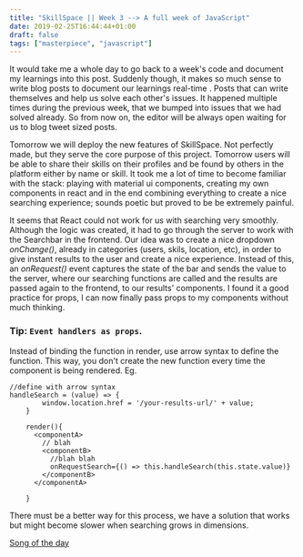 ```yaml
---
title: "SkillSpace || Week 3 --> A full week of JavaScript"
date: 2019-02-25T16:44:44+01:00
draft: false
tags: ["masterpiece", "javascript"]
---
```


It would take me a whole day to go back to a week's code and document my learnings into this post. Suddenly though, it makes so much sense to write blog posts to document our learnings real-time . Posts that can write themselves and help us solve each other's issues. It happened multiple times during the previous week, that we bumped into issues that we had solved already. So from now on, the editor will be always open waiting for us to blog tweet sized posts.  

Tomorrow we will deploy the new features of SkillSpace. Not perfectly made, but they serve the core purpose of this project. Tomorrow users will be able to share their skills on their profiles and be found by others in the platform either by name or skill. It took me a lot of time to become familiar with the stack: playing with material ui components, creating my own components in react and in the end combining everything to create a nice searching experience; sounds poetic but proved to be be extremely painful.  

It seems that React could not work for us with searching very smoothly. Although the logic was created, it had to go through the server to work with the Searchbar in the frontend. Our idea was to create a nice dropdown _onChange()_, already in categories (users, skils, location, etc), in order to give instant results to the user and create a nice experience. Instead of this, an _onRequest()_ event captures the state of the bar and sends the value to the server, where our searching functions are called and the results are passed again to the frontend, to our results' components. I found it a good practice for props, I can now finally pass props to my components without much thinking.  
### Tip: `Event handlers as props`.  
 Instead of binding the function in render, use arrow syntax to define the function. This way, you don't create the new function every time the component is being rendered. Eg.  

```
//define with arrow syntax
handleSearch = (value) => {
        window.location.href = '/your-results-url/' + value;
    }

    render(){
      <componentA>
        // blah
        <componentB>
          //blah blah
          onRequestSearch={() => this.handleSearch(this.state.value)}
        </componentB>
      </componentA>

    }
```

There must be a better way for this process, we have a solution that works but might become slower when searching grows in dimensions.

[Song of the day](https://www.youtube.com/watch?v=nAEz6tn-O4A)
